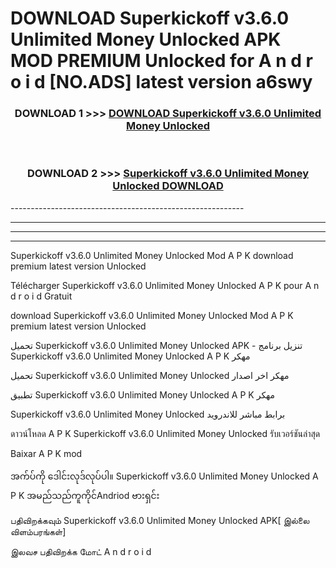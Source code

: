 # DOWNLOAD Superkickoff v3.6.0 Unlimited Money Unlocked  APK MOD PREMIUM Unlocked for A n d r o i d [NO.ADS] latest version a6swy 



<div align="center">

<h3>DOWNLOAD 1 >>> <a href="https://getmod2.web.app/?judul=Superkickoff v3.6.0 Unlimited Money Unlocked ">DOWNLOAD Superkickoff v3.6.0 Unlimited Money Unlocked </a></h3><br>

<h3>DOWNLOAD 2 >>> <a href="https://getmod2.web.app/?judul=Superkickoff v3.6.0 Unlimited Money Unlocked ">Superkickoff v3.6.0 Unlimited Money Unlocked  DOWNLOAD </a></h3>

</div>
----------------------------------------------------------

----------------------------------------------------------

----------------------------------------------------------

----------------------------------------------------------

Superkickoff v3.6.0 Unlimited Money Unlocked  Mod A P K download premium latest version Unlocked

Télécharger Superkickoff v3.6.0 Unlimited Money Unlocked  A P K pour A n d r o i d Gratuit

download Superkickoff v3.6.0 Unlimited Money Unlocked  Mod A P K premium latest version Unlocked

تحميل Superkickoff v3.6.0 Unlimited Money Unlocked  APK - تنزيل برنامج Superkickoff v3.6.0 Unlimited Money Unlocked  A P K مهكر

تحميل Superkickoff v3.6.0 Unlimited Money Unlocked  مهكر اخر اصدار

تطبيق Superkickoff v3.6.0 Unlimited Money Unlocked  A P K مهكر

Superkickoff v3.6.0 Unlimited Money Unlocked  برابط مباشر للاندرويد

ดาวน์โหลด A P K Superkickoff v3.6.0 Unlimited Money Unlocked  รับเวอร์ชันล่าสุด

Baixar A P K mod

အက်ပ်ကို ဒေါင်းလုဒ်လုပ်ပါ။ Superkickoff v3.6.0 Unlimited Money Unlocked  A P K အမည်သည်ကူကိုင်Andriod ဗားရှင်း

பதிவிறக்கவும் Superkickoff v3.6.0 Unlimited Money Unlocked  APK[ இல்லை விளம்பரங்கள்] 
 
இலவச பதிவிறக்க மோட் A n d r o i d



